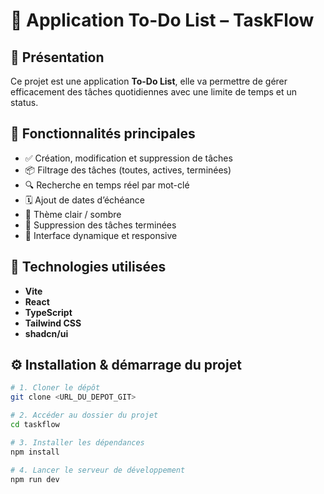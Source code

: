 # 📝 Application To-Do List – TaskFlow

## 📌 Présentation

Ce projet est une application **To-Do List**, elle va permettre de gérer efficacement des tâches quotidiennes avec une limite de temps et un status.

## 🚀 Fonctionnalités principales

- ✅ Création, modification et suppression de tâches
- 📦 Filtrage des tâches (toutes, actives, terminées)
- 🔍 Recherche en temps réel par mot-clé
- 🗓️ Ajout de dates d’échéance
- 🌙 Thème clair / sombre
- 🧼 Suppression des tâches terminées
- 🔄 Interface dynamique et responsive

## 🧰 Technologies utilisées

- **Vite**
- **React**
- **TypeScript**
- **Tailwind CSS**
- **shadcn/ui**

## ⚙️ Installation & démarrage du projet

```sh
# 1. Cloner le dépôt
git clone <URL_DU_DEPOT_GIT>

# 2. Accéder au dossier du projet
cd taskflow

# 3. Installer les dépendances
npm install

# 4. Lancer le serveur de développement
npm run dev
````
